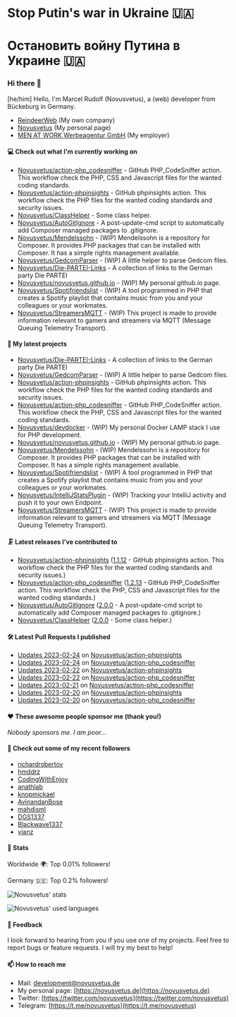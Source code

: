 # Stop Putin's war in Ukraine 🇺🇦
# Остановить войну Путина в Украине 🇺🇦

### Hi there 👋

[he/him]
Hello, I'm Marcel Rudolf (Novusvetus), a (web) developer from Bückeburg in Germany.

* [ReindeerWeb](https://reindeer-web.de) (My own company)
* [Novusvetus](https://novusvetus.de) (My personal page)
* [MEN AT WORK Werbeagentur GmbH](https://www.men-at-work.de/) (My employer)

#### 💻 Check out what I'm currently working on

- [Novusvetus/action-php_codesniffer](https://github.com/Novusvetus/action-php_codesniffer) - GitHub PHP_CodeSniffer action. This workflow check the PHP, CSS and Javascript files for the wanted coding standards.
- [Novusvetus/action-phpinsights](https://github.com/Novusvetus/action-phpinsights) - GitHub phpinsights action. This workflow check the PHP files for the wanted coding standards and security issues.
- [Novusvetus/ClassHelper](https://github.com/Novusvetus/ClassHelper) - Some class helper.
- [Novusvetus/AutoGitIgnore](https://github.com/Novusvetus/AutoGitIgnore) - A post-update-cmd script to automatically add Composer managed packages to .gitignore.
- [Novusvetus/Mendelssohn](https://github.com/Novusvetus/Mendelssohn) - (WIP) Mendelssohn is a repository for Composer. It provides PHP packages that can be installed with Composer. It has a simple rights management available.
- [Novusvetus/GedcomParser](https://github.com/Novusvetus/GedcomParser) - (WIP) A little helper to parse Gedcom files.
- [Novusvetus/Die-PARTEI-Links](https://github.com/Novusvetus/Die-PARTEI-Links) - A collection of links to the German party Die PARTEI
- [Novusvetus/novusvetus.github.io](https://github.com/Novusvetus/novusvetus.github.io) - (WIP) My personal github.io page.
- [Novusvetus/Spotifriendslist](https://github.com/Novusvetus/Spotifriendslist) - (WIP) A tool programmed in PHP that creates a Spotify playlist that contains music from you and your colleagues or your workmates.
- [Novusvetus/StreamersMQTT](https://github.com/Novusvetus/StreamersMQTT) - (WIP) This project is made to provide information relevant to gamers and streamers via MQTT (Message Queuing Telemetry Transport).

#### 🐣 My latest projects

- [Novusvetus/Die-PARTEI-Links](https://github.com/Novusvetus/Die-PARTEI-Links) - A collection of links to the German party Die PARTEI
- [Novusvetus/GedcomParser](https://github.com/Novusvetus/GedcomParser) - (WIP) A little helper to parse Gedcom files.
- [Novusvetus/action-phpinsights](https://github.com/Novusvetus/action-phpinsights) - GitHub phpinsights action. This workflow check the PHP files for the wanted coding standards and security issues.
- [Novusvetus/action-php_codesniffer](https://github.com/Novusvetus/action-php_codesniffer) - GitHub PHP_CodeSniffer action. This workflow check the PHP, CSS and Javascript files for the wanted coding standards.
- [Novusvetus/devdocker](https://github.com/Novusvetus/devdocker) - (WIP) My personal Docker LAMP stack I use for PHP development.
- [Novusvetus/novusvetus.github.io](https://github.com/Novusvetus/novusvetus.github.io) - (WIP) My personal github.io page.
- [Novusvetus/Mendelssohn](https://github.com/Novusvetus/Mendelssohn) - (WIP) Mendelssohn is a repository for Composer. It provides PHP packages that can be installed with Composer. It has a simple rights management available.
- [Novusvetus/Spotifriendslist](https://github.com/Novusvetus/Spotifriendslist) - (WIP) A tool programmed in PHP that creates a Spotify playlist that contains music from you and your colleagues or your workmates.
- [Novusvetus/IntelliJStatsPlugin](https://github.com/Novusvetus/IntelliJStatsPlugin) - (WIP) Tracking your IntelliJ activity and push it to your own Endpoint.
- [Novusvetus/StreamersMQTT](https://github.com/Novusvetus/StreamersMQTT) - (WIP) This project is made to provide information relevant to gamers and streamers via MQTT (Message Queuing Telemetry Transport).

#### 🗜 Latest releases I've contributed to

- [Novusvetus/action-phpinsights](https://github.com/Novusvetus/action-phpinsights) ([1.1.12](https://github.com/Novusvetus/action-phpinsights/releases/tag/1.1.12) - GitHub phpinsights action. This workflow check the PHP files for the wanted coding standards and security issues.)
- [Novusvetus/action-php_codesniffer](https://github.com/Novusvetus/action-php_codesniffer) ([1.2.13](https://github.com/Novusvetus/action-php_codesniffer/releases/tag/1.2.13) - GitHub PHP_CodeSniffer action. This workflow check the PHP, CSS and Javascript files for the wanted coding standards.)
- [Novusvetus/AutoGitIgnore](https://github.com/Novusvetus/AutoGitIgnore) ([2.0.0](https://github.com/Novusvetus/AutoGitIgnore/releases/tag/2.0.0) - A post-update-cmd script to automatically add Composer managed packages to .gitignore.)
- [Novusvetus/ClassHelper](https://github.com/Novusvetus/ClassHelper) ([2.0.0](https://github.com/Novusvetus/ClassHelper/releases/tag/2.0.0) - Some class helper.)

#### 🛠 Latest Pull Requests I published

- [Updates 2023-02-24](https://github.com/Novusvetus/action-phpinsights/pull/427) on [Novusvetus/action-phpinsights](https://github.com/Novusvetus/action-phpinsights)
- [Updates 2023-02-24](https://github.com/Novusvetus/action-php_codesniffer/pull/493) on [Novusvetus/action-php_codesniffer](https://github.com/Novusvetus/action-php_codesniffer)
- [Updates 2023-02-22](https://github.com/Novusvetus/action-phpinsights/pull/425) on [Novusvetus/action-phpinsights](https://github.com/Novusvetus/action-phpinsights)
- [Updates 2023-02-22](https://github.com/Novusvetus/action-php_codesniffer/pull/491) on [Novusvetus/action-php_codesniffer](https://github.com/Novusvetus/action-php_codesniffer)
- [Updates 2023-02-21](https://github.com/Novusvetus/action-php_codesniffer/pull/490) on [Novusvetus/action-php_codesniffer](https://github.com/Novusvetus/action-php_codesniffer)
- [Updates 2023-02-20](https://github.com/Novusvetus/action-phpinsights/pull/424) on [Novusvetus/action-phpinsights](https://github.com/Novusvetus/action-phpinsights)
- [Updates 2023-02-20](https://github.com/Novusvetus/action-php_codesniffer/pull/489) on [Novusvetus/action-php_codesniffer](https://github.com/Novusvetus/action-php_codesniffer)

#### ❤️ These awesome people sponsor me (thank you!)

_Nobody sponsors me. I am poor..._

#### 👯 Check out some of my recent followers

- [richardrobertov](https://github.com/richardrobertov)
- [hmddrz](https://github.com/hmddrz)
- [CodingWithEnjoy](https://github.com/CodingWithEnjoy)
- [anathlab](https://github.com/anathlab)
- [knopmickael](https://github.com/knopmickael)
- [AvinandanBose](https://github.com/AvinandanBose)
- [mahdisml](https://github.com/mahdisml)
- [DGS1337](https://github.com/DGS1337)
- [Blackwave1337](https://github.com/Blackwave1337)
- [vjanz](https://github.com/vjanz)

#### 🎢 Stats


Worldwide 🌍: Top 0.01% followers!

Germany 🇩🇪: Top 0.2% followers!


![Novusvetus' stats](https://github-readme-stats.vercel.app/api?username=novusvetus&show_icons=true&count_private=true)

![Novusvetus' used languages](https://github-readme-stats.vercel.app/api/top-langs?username=novusvetus&layout=compact)

#### 💬 Feedback
I look forward to hearing from you if you use one of my projects. Feel free to report bugs or feature requests.
I will try my best to help!

#### 📫 How to reach me

- Mail: [development@novusvetus.de](mailto:development@novusvetus.de)
- My personal page: [https://novusvetus.de](https://novusvetus.de)
- Twitter: [https://twitter.com/novusvetus](https://twitter.com/novusvetus)
- Telegram: [https://t.me/novusvetus](https://t.me/novusvetus)
